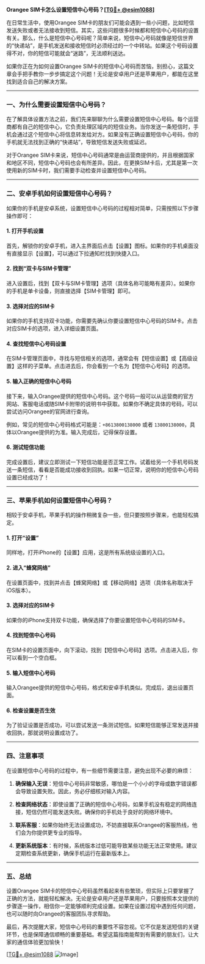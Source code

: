 **Orangee SIM卡怎么设置短信中心号码？[[TG💪+ @esim1088](https://t.me/s/esim1088)]**

在日常生活中，使用Orangee SIM卡的朋友们可能会遇到一些小问题，比如短信发送失败或者无法接收到短信。其实，这些问题很多时候都和短信中心号码的设置有关。那么，什么是短信中心号码呢？简单来说，短信中心号码就像是短信世界的“快递站”，是手机发送和接收短信时必须经过的一个中转站。如果这个号码设置得不对，你的短信可能就会“迷路”，无法顺利送达。

如果你正在为如何设置Orangee SIM卡的短信中心号码而苦恼，别担心，这篇文章会手把手教你一步步搞定这个问题！无论是安卓用户还是苹果用户，都能在这里找到适合自己的解决方案。

---

### **一、为什么需要设置短信中心号码？**

在了解具体设置方法之前，我们先来聊聊为什么需要设置短信中心号码。每个运营商都有自己的短信中心，它负责处理区域内的短信业务。当你发送一条短信时，手机会通过这个短信中心将信息转发给对方。如果没有正确设置短信中心号码，你的手机就无法找到正确的“快递站”，导致短信发送失败或延迟。

对于Orangee SIM卡来说，短信中心号码通常是由运营商提供的，并且根据国家和地区不同，短信中心号码也会有所差异。因此，在更换SIM卡后，尤其是第一次使用新的SIM卡时，我们需要手动检查并设置短信中心号码。

---

### **二、安卓手机如何设置短信中心号码？**

如果你的手机是安卓系统，设置短信中心号码的过程相对简单，只需按照以下步骤操作即可：

#### **1. 打开手机设置**
首先，解锁你的安卓手机，进入主界面后点击【设置】图标。如果你的手机桌面没有直接显示【设置】，可以通过下拉通知栏找到快捷入口。

#### **2. 找到“双卡与SIM卡管理”**
进入设置后，找到【双卡与SIM卡管理】选项（具体名称可能略有差异）。如果你的手机是单卡设备，则直接选择【SIM卡管理】即可。

#### **3. 选择对应的SIM卡**
如果你的手机支持双卡功能，你需要先确认你要设置短信中心号码的SIM卡。点击对应SIM卡的选项，进入详细设置页面。

#### **4. 查找短信中心号码设置**
在SIM卡管理页面中，寻找与短信相关的选项，通常会有【短信设置】或【高级设置】这样的子菜单。点击进去后，你会看到一个名为【短信中心号码】的选项。

#### **5. 输入正确的短信中心号码**
接下来，输入Orangee提供的短信中心号码。这个号码一般可以从运营商的官方网站、客服电话或随SIM卡附带的说明书中获取。如果你不确定具体的号码，可以尝试访问Orangee的官网进行查询。

例如，常见的短信中心号码格式可能是：`+8613800138000` 或者 `13800138000`，具体以Orangee提供的为准。输入完成后，记得保存设置。

#### **6. 测试短信功能**
完成设置后，建议立即测试一下短信功能是否正常工作。试着给另一个手机号码发送一条短信，看看是否能成功接收到回执。如果一切正常，说明你的短信中心号码设置已经成功了！

---

### **三、苹果手机如何设置短信中心号码？**

相较于安卓手机，苹果手机的操作稍微复杂一些，但只要按照步骤来，也能轻松搞定。

#### **1. 打开“设置”**
同样地，打开iPhone的【设置】应用，这是所有系统级设置的入口。

#### **2. 进入“蜂窝网络”**
在设置页面中，找到并点击【蜂窝网络】或【移动网络】选项（具体名称取决于iOS版本）。

#### **3. 选择对应的SIM卡**
如果你的iPhone支持双卡功能，确保选择了你要设置短信中心号码的SIM卡。

#### **4. 找到短信中心号码**
在SIM卡的设置页面中，向下滚动，找到【短信中心号码】选项。点击进入后，你可以看到一个空白框。

#### **5. 输入短信中心号码**
输入Orangee提供的短信中心号码，格式和安卓手机类似。完成后，退出设置页面。

#### **6. 检查设置是否生效**
为了验证设置是否成功，可以尝试发送一条测试短信。如果短信能够正常发送并接收回执，那就说明设置成功了。

---

### **四、注意事项**

在设置短信中心号码的过程中，有一些细节需要注意，避免出现不必要的麻烦：

1. **确保输入无误**：短信中心号码非常敏感，哪怕是一个小小的字母或数字错误都会导致设置失败。因此，务必仔细核对输入内容。
   
2. **检查网络状态**：即使设置了正确的短信中心号码，如果手机没有稳定的网络连接，短信仍然可能发送失败。确保你的手机处于良好的网络环境中。

3. **联系客服**：如果你始终无法设置成功，不妨直接联系Orangee的客服热线，他们会为你提供更专业的指导。

4. **更新系统版本**：有时候，系统版本过低可能导致某些功能无法正常使用。建议定期检查系统更新，确保手机运行在最新版本上。

---

### **五、总结**

设置Orangee SIM卡的短信中心号码虽然看起来有些繁琐，但实际上只要掌握了正确的方法，就能轻松解决。无论是安卓用户还是苹果用户，只要按照本文提供的步骤逐一操作，相信你一定能够顺利完成设置。如果在设置过程中遇到任何问题，也可以随时向Orangee的客服团队寻求帮助。

最后，再次提醒大家，短信中心号码的重要性不容忽视。它不仅是发送短信的关键环节，也是保障通信顺畅的重要基础。希望这篇指南能帮到有需要的朋友们，让大家的通信体验更加愉快！

[[TG💪+ @esim1088](https://t.me/s/esim1088) ![Image](https://i.postimg.cc/4NQfJmqS/Snipaste-2025-05-13-00-14-12.png)]